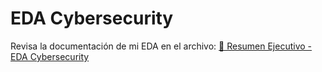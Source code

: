 # EDA Cybersecurity

Revisa la documentación de mi EDA en el archivo: [📄 Resumen Ejecutivo - EDA Cybersecurity](https://github.com/mikewig/EDA-Project/blob/main/EDA%20resumen%20ejecutivo.pdf)

